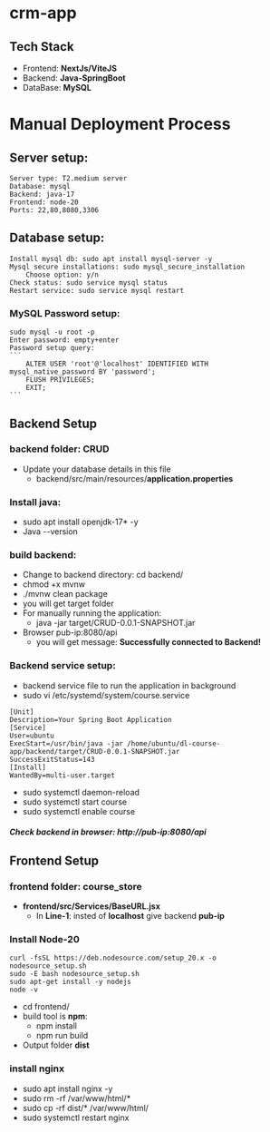 # crm-app
## Tech Stack
- Frontend: **NextJs/ViteJS**
- Backend: **Java-SpringBoot**
- DataBase: **MySQL**

# Manual Deployment Process
## Server setup:
    Server type: T2.medium server
    Database: mysql 
    Backend: java-17
    Frontend: node-20
    Ports: 22,80,8080,3306
## Database setup:
    Install mysql db: sudo apt install mysql-server -y
    Mysql secure installations: sudo mysql_secure_installation
        Choose option: y/n
    Check status: sudo service mysql status
    Restart service: sudo service mysql restart
### MySQL Password setup:
    sudo mysql -u root -p
    Enter password: empty+enter
    Password setup query:
    ```
        ALTER USER 'root'@'localhost' IDENTIFIED WITH mysql_native_password BY 'password';
        FLUSH PRIVILEGES;
        EXIT;
    ```
## Backend Setup
### backend folder: CRUD
- Update your database details in this file
  - backend/src/main/resources/**application.properties**
### Install java: 
- sudo apt install openjdk-17* -y
- Java --version
### build backend:
- Change to backend directory: cd backend/
- chmod +x mvnw
- ./mvnw clean package
- you will get target folder
- For manually running the application:
  - java -jar target/CRUD-0.0.1-SNAPSHOT.jar
- Browser pub-ip:8080/api
  - you will get message: **Successfully connected to Backend!**
### Backend service setup:
- backend service file to run the application in background
- sudo vi /etc/systemd/system/course.service
```
[Unit]
Description=Your Spring Boot Application
[Service]
User=ubuntu
ExecStart=/usr/bin/java -jar /home/ubuntu/dl-course-app/backend/target/CRUD-0.0.1-SNAPSHOT.jar
SuccessExitStatus=143
[Install]
WantedBy=multi-user.target
```
- sudo systemctl daemon-reload
- sudo systemctl start course
- sudo systemctl enable course
##### Check backend in browser: http://pub-ip:8080/api
 
## Frontend Setup 
### frontend folder: course_store
- **frontend/src/Services/BaseURL.jsx**
  - In **Line-1**: insted of **localhost** give backend **pub-ip**

### Install Node-20
```
curl -fsSL https://deb.nodesource.com/setup_20.x -o nodesource_setup.sh
sudo -E bash nodesource_setup.sh
sudo apt-get install -y nodejs
node -v
```
- cd frontend/
- build tool is **npm**:
  - npm install
  - npm run build
- Output folder **dist**
### install nginx
- sudo apt install nginx -y
- sudo rm -rf /var/www/html/*
- sudo cp -rf dist/* /var/www/html/
- sudo systemctl restart nginx
